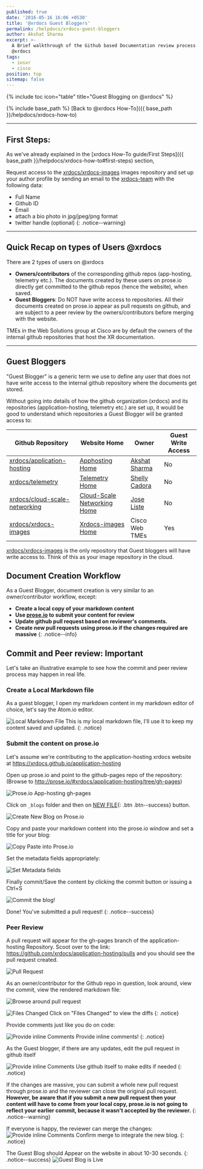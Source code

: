 ```yaml
---
published: true
date: '2016-05-16 16:06 +0530'
title: '@xrdocs Guest Bloggers'
permalink: /helpdocs/xrdocs-guest-bloggers
author: Akshat Sharma
excerpt: >-
  A Brief walkthrough of the Github based Documentation review process with
  @xrdocs
tags:
  - iosxr
  - cisco
position: top
sitemap: false
---
```

{% include toc icon="table" title="Guest Blogging on @xrdocs" %}

{% include base_path %}
[Back to @xrdocs How-To]({{ base_path }}/helpdocs/xrdocs-how-to)

---

## First Steps:

As we've already explained in the [xrdocs How-To guide/First Steps]({{ base_path }}/helpdocs/xrdocs-how-to#first-steps) section, 

>
Request access to the [xrdocs/xrdocs-images](https://github.com/xrdocs/xrdocs-images/tree/gh-pages) images repository and set up your author profile by sending an email to the [xrdocs-team](mailto:xrdocs-team@cisco.com) with the following data:  
>
* Full Name
* Github ID
* Email
* attach a bio photo in jpg/jpeg/png format
* twitter handle (optional)
{: .notice--warning}


---

## Quick Recap on types of Users @xrdocs


>
There are 2 types of users on @xrdocs
>
*   **Owners/contributors** of the corresponding github repos (app-hosting, telemetry etc.). The documents created by these users on prose.io directly get committed to the github repos (hence the website), when saved.
*   **Guest Bloggers**: Do NOT have write access to repositories. All their documents created on prose.io appear as pull requests on github, and are subject to a peer review by the owners/contributors before merging with the website.  

TMEs in the Web Solutions group at Cisco are by default the owners of the internal github repositories that host the XR documentation.

---

## Guest Bloggers

"Guest Blogger" is a generic term we use to define any user that does not have write access to the internal github repository where the documents get stored.

Without going into details of how the github organization (xrdocs) and its repositories (application-hosting, telemetry etc.) are set up, it would be good to understand which repositories a Guest Blogger will be granted access to:


[appgit]: https://github.com/xrdocs/application-hosting
[telgit]: https://github.com/xrdocs/application-hosting
[csngit]: https://github.com/xrdocs/cloud-scale-networking
[xrimagesgit]: https://github.com/xrdocs/xrdocs-images

[apphome]:  https://xrdocs.github.io/application-hosting
[telhome]:  https://xrdocs.github.io/telemetry
[csnhome]:  https://xrdocs.github.io/cloud-scale-networking
[xrimagehome]: https://xrdocs.github.io/xrdocs-images

[aksgit]: https://github.com/akshshar
[shellygit]: https://github.com/scadora
[jlistegit]: https://github.com/joseliste 



|  Github Repository        | Website Home                         |Owner           |       Guest Write Access| 
| ------------------------- | -------------------------------------| ---------------------------|-------------
| [xrdocs/application-hosting][appgit]| [Apphosting Home][apphome] |[Akshat Sharma][aksgit]     |    No       |
| [xrdocs/telemetry][telgit]          | [Telemetry Home][telhome]   |[Shelly Cadora][shellygit] |    No       |
| [xrdocs/cloud-scale-networking][csngit]| [Cloud-Scale Networking Home][csnhome]   |[Jose Liste][jlistegit] |    No       |
| [xrdocs/xrdocs-images][xrimagesgit] | [Xrdocs-images Home][xrimagehome] |Cisco Web TMEs       |    Yes      |   

[xrdocs/xrdocs-images](https://github.com/xrdocs/xrdocs-images/tree/gh-pages)  is the only repository that Guest bloggers will have write access to. Think of this as your image repository in the cloud.   


## Document Creation Workflow
>
As a Guest Blogger, document creation is very similar to an owner/contributor workflow, except:
>
* **Create a local copy of your markdown content**
* **Use [prose.io](http://prose.io) to submit your content for review**
* **Update github pull request based on reviewer's comments.**
* **Create new pull requests using prose.io if the changes required are massive**
{: .notice--info}




## Commit and Peer review: Important

Let's take an illustrative example to see how the commit and peer review process may happen in real life.

### Create a Local Markdown file

As a guest blogger, I open my markdown content in my markdown editor of choice, let's say the Atom.io editor.

![Local Markdown File](http://xrdocs.github.io/xrdocs-images/assets/tutorial-images/sample_blog_guest.png)
This is my local markdown file, I'll use it to keep my content saved and updated.
{: .notice}



### Submit the content on prose.io

Let's assume  we're contributing to the application-hosting xrdocs website at <https://xrdocs.github.io/application-hosting>

Open up prose.io and point to the github-pages repo of the repository:  
(Browse to <http://prose.io/#xrdocs/application-hosting/tree/gh-pages>)

![Prose.io App-hosting gh-pages](http://xrdocs.github.io/xrdocs-images/assets/tutorial-images/proseio_apphosting_ghpages.png)


Click on `_blogs` folder  and then on [NEW FILE](javascript:void(0)){: .btn .btn--success} button.  

![Create New Blog on Prose.io](http://xrdocs.github.io/xrdocs-images/assets/tutorial-images/proseio_blogs_new_file.png)



Copy and paste your markdown content into the prose.io window and set a title for your blog:  

![Copy Paste into Prose.io](http://xrdocs.github.io/xrdocs-images/assets/tutorial-images/proseio_sample_blog.png)


Set the metadata fields appropriately:  

![Set Metadata fields](http://xrdocs.github.io/xrdocs-images/assets/tutorial-images/proseio_sampleblog_metadata.png)


Finally commit/Save the content by clicking the commit button or issuing a Ctrl+S

![Commit the blog!](http://xrdocs.github.io/xrdocs-images/assets/tutorial-images/proseio_commit_sample_blog.png)


Done! You've submitted a pull request!
{: .notice--success}


### Peer Review

A pull request will appear for the gh-pages branch of the application-hosting Repository.
Scoot over to the link: <https://github.com/xrdocs/application-hosting/pulls> and you should see the pull request created.

![Pull Request](http://xrdocs.github.io/xrdocs-images/assets/tutorial-images/pull_request_from_proseio.png)


As an owner/contributor for the  Github repo in question, look around, view the commit, view the rendered markdown file:

![Browse around pull request](http://xrdocs.github.io/xrdocs-images/assets/tutorial-images/pull_request_click_on_commits.png)   
   
   


![Files Changed](http://xrdocs.github.io/xrdocs-images/assets/tutorial-images/pull_request_fileschanged.png)
Click on "Files Changed" to view the diffs
{: .notice}   
   
   

Provide comments just like you do on code:

![Provide inline Comments](http://xrdocs.github.io/xrdocs-images/assets/tutorial-images/pull_request_provide_comments.png)
Provide inline comments! 
{: .notice}    
    
    


As the Guest blogger, if there are any updates, edit the pull request in github itself    

![Provide inline Comments](http://xrdocs.github.io/xrdocs-images/assets/tutorial-images/github_edit_pull_request.png)
Use github itself to make edits if needed 
{: .notice}    
    
    
If the changes are massive, you can submit a whole new pull request through prose.io and the reviewer can close the original pull request. 
**However, be aware that if you submit a new pull request then your content will have to come from your local copy, prose.io is not going to reflect your earlier commit, because it wasn't accepted by the reviewer.**
{: .notice--warning}


If everyone is happy, the reviewer can merge the changes:
![Provide inline Comments](http://xrdocs.github.io/xrdocs-images/assets/tutorial-images/confirm_merge_pull.png)
Confirm merge to integrate the new blog.
{: .notice}


The Guest Blog should Appear on the website in about 10-30 seconds.
{: .notice--success}
![Guest Blog is Live](http://xrdocs.github.io/xrdocs-images/assets/tutorial-images/Guest_blog_is_ready.png)
